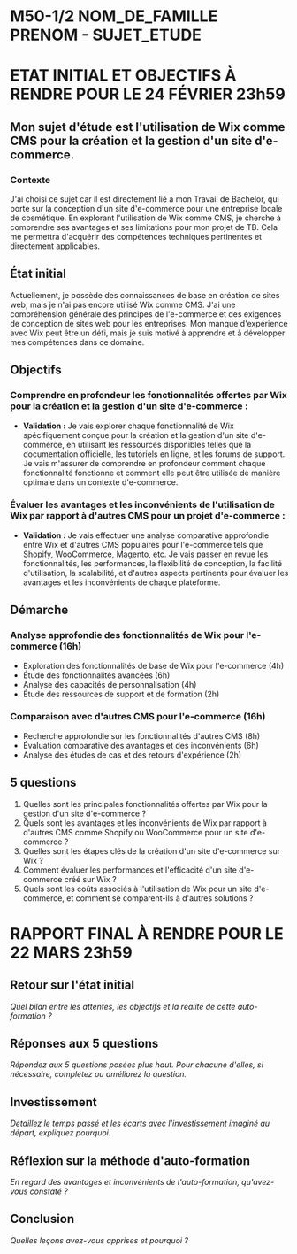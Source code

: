 # M50-1/2 NOM_DE_FAMILLE PRENOM - SUJET_ETUDE

# ETAT INITIAL ET OBJECTIFS À RENDRE POUR LE 24 FÉVRIER 23h59

## Mon sujet d'étude est l'utilisation de Wix comme CMS pour la création et la gestion d'un site d'e-commerce.

### Contexte

J'ai choisi ce sujet car il est directement lié à mon Travail de Bachelor, qui porte sur la conception d'un site d'e-commerce pour une entreprise locale de cosmétique. En explorant l'utilisation de Wix comme CMS, je cherche à comprendre ses avantages et ses limitations pour mon projet de TB. Cela me permettra d'acquérir des compétences techniques pertinentes et directement applicables.

## État initial

Actuellement, je possède des connaissances de base en création de sites web, mais je n'ai pas encore utilisé Wix comme CMS. J'ai une compréhension générale des principes de l'e-commerce et des exigences de conception de sites web pour les entreprises. Mon manque d'expérience avec Wix peut être un défi, mais je suis motivé à apprendre et à développer mes compétences dans ce domaine.

## Objectifs

### Comprendre en profondeur les fonctionnalités offertes par Wix pour la création et la gestion d'un site d'e-commerce :

- **Validation :** Je vais explorer chaque fonctionnalité de Wix spécifiquement conçue pour la création et la gestion d'un site d'e-commerce, en utilisant les ressources disponibles telles que la documentation officielle, les tutoriels en ligne, et les forums de support. Je vais m'assurer de comprendre en profondeur comment chaque fonctionnalité fonctionne et comment elle peut être utilisée de manière optimale dans un contexte d'e-commerce.

### Évaluer les avantages et les inconvénients de l'utilisation de Wix par rapport à d'autres CMS pour un projet d'e-commerce :

- **Validation :** Je vais effectuer une analyse comparative approfondie entre Wix et d'autres CMS populaires pour l'e-commerce tels que Shopify, WooCommerce, Magento, etc. Je vais passer en revue les fonctionnalités, les performances, la flexibilité de conception, la facilité d'utilisation, la scalabilité, et d'autres aspects pertinents pour évaluer les avantages et les inconvénients de chaque plateforme.

## Démarche

### Analyse approfondie des fonctionnalités de Wix pour l'e-commerce (16h)
- Exploration des fonctionnalités de base de Wix pour l'e-commerce (4h)
- Étude des fonctionnalités avancées (6h)
- Analyse des capacités de personnalisation (4h)
- Étude des ressources de support et de formation (2h)

### Comparaison avec d'autres CMS pour l'e-commerce (16h)
- Recherche approfondie sur les fonctionnalités d'autres CMS (8h)
- Évaluation comparative des avantages et des inconvénients (6h)
- Analyse des études de cas et des retours d'expérience (2h)

## 5 questions

1. Quelles sont les principales fonctionnalités offertes par Wix pour la gestion d'un site d'e-commerce ?
2. Quels sont les avantages et les inconvénients de Wix par rapport à d'autres CMS comme Shopify ou WooCommerce pour un site d'e-commerce ?
3. Quelles sont les étapes clés de la création d'un site d'e-commerce sur Wix ?
4. Comment évaluer les performances et l'efficacité d'un site d'e-commerce créé sur Wix ?
5. Quels sont les coûts associés à l'utilisation de Wix pour un site d'e-commerce, et comment se comparent-ils à d'autres solutions ?

# RAPPORT FINAL À RENDRE POUR LE 22 MARS 23h59

## Retour sur l'état initial

_Quel bilan entre les attentes, les objectifs et la réalité de cette auto-formation ?_

## Réponses aux 5 questions

_Répondez aux 5 questions posées plus haut. Pour chacune d'elles, si nécessaire, complétez ou améliorez la question._

## Investissement

_Détaillez le temps passé et les écarts avec l'investissement imaginé au départ, expliquez pourquoi._

## Réflexion sur la méthode d'auto-formation

_En regard des avantages et inconvénients de l'auto-formation, qu'avez-vous constaté ?_

## Conclusion

_Quelles leçons avez-vous apprises et pourquoi ?_
